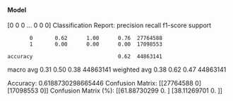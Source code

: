 #### Model
[0 0 0 ... 0 0 0]
Classification Report:
              precision    recall  f1-score   support

           0       0.62      1.00      0.76  27764588
           1       0.00      0.00      0.00  17098553

    accuracy                           0.62  44863141
   macro avg       0.31      0.50      0.38  44863141
weighted avg       0.38      0.62      0.47  44863141

Accuracy: 0.6188730298665446
Confusion Matrix:
[[27764588        0]
 [17098553        0]]
Confusion Matrix (%):
[[61.88730299  0.        ]
 [38.11269701  0.        ]]
